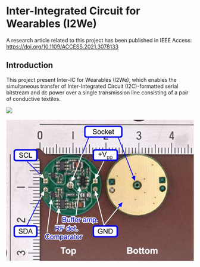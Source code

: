 # Inter-Integrated Circuit for Wearables (I2We)

A research article related to this project has been published in IEEE Access: https://doi.org/10.1109/ACCESS.2021.3078133

## Introduction

This project present Inter-IC for Wearables (I2We), which enables the simultaneous transfer of Inter-Integrated Circuit (I2C)-formatted serial bitstream and dc power over a single transmission line consisting of a pair of conductive textiles. 

![](figures/SI2We_LedMatrix.gif)

![](figures/module.JPG)
